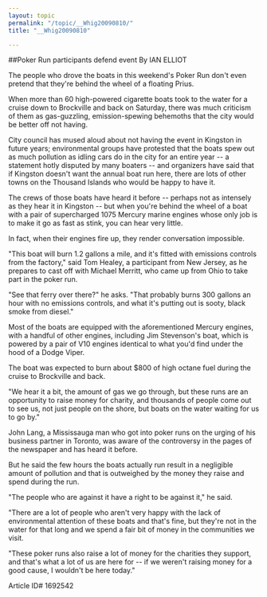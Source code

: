 ```yaml
---
layout: topic
permalink: "/topic/__Whig20090810/"
title: "__Whig20090810"

---
```


##Poker Run participants defend event
By IAN ELLIOT

<div class="column2">

The people who drove the boats in this weekend's Poker Run don't even pretend that they're behind the wheel of a floating Prius.

When more than 60 high-powered cigarette boats took to the water for a cruise down to Brockville and back on Saturday, there was much criticism of them as gas-guzzling, emission-spewing behemoths that the city would be better off not having.

City council has mused aloud about not having the event in Kingston in future years; environmental groups have protested that the boats spew out as much pollution as idling cars do in the city for an entire year -- a statement hotly disputed by many boaters -- and organizers have said that if Kingston doesn't want the annual boat run here, there are lots of other towns on the Thousand Islands who would be happy to have it.

The crews of those boats have heard it before -- perhaps not as intensely as they hear it in Kingston -- but when you're behind the wheel of a boat with a pair of supercharged 1075 Mercury marine engines whose only job is to make it go as fast as stink, you can hear very little.

In fact, when their engines fire up, they render conversation impossible.

"This boat will burn 1.2 gallons a mile, and it's fitted with emissions controls from the factory," said Tom Healey, a participant from New Jersey, as he prepares to cast off with Michael Merritt, who came up from Ohio to take part in the poker run.

"See that ferry over there?" he asks. "That probably burns 300 gallons an hour with no emissions controls, and what it's putting out is sooty, black smoke from diesel."

Most of the boats are equipped with the aforementioned Mercury engines, with a handful of other engines, including Jim Stevenson's boat, which is powered by a pair of V10 engines identical to what you'd find under the hood of a Dodge Viper.

The boat was expected to burn about $800 of high octane fuel during the cruise to Brockville and back.

"We hear it a bit, the amount of gas we go through, but these runs are an opportunity to raise money for charity, and thousands of people come out to see us, not just people on the shore, but boats on the water waiting for us to go by."

John Lang, a Mississauga man who got into poker runs on the urging of his business partner in Toronto, was aware of the controversy in the pages of the newspaper and has heard it before.

But he said the few hours the boats actually run result in a negligible amount of pollution and that is outweighed by the money they raise and spend during the run.

"The people who are against it have a right to be against it," he said.

"There are a lot of people who aren't very happy with the lack of environmental attention of these boats and that's fine, but they're not in the water for that long and we spend a fair bit of money in the communities we visit.

"These poker runs also raise a lot of money for the charities they support, and that's what a lot of us are here for -- if we weren't raising money for a good cause, I wouldn't be here today."

</div>

Article ID# 1692542
